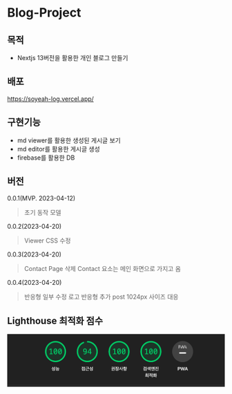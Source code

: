# Blog-Project

## 목적

- Nextjs 13버전을 활용한 개인 블로그 만들기

## 배포

https://soyeah-log.vercel.app/

## 구현기능

- md viewer를 활용한 생성된 게시글 보기
- md editor를 활용한 게시글 생성
- firebase를 활용한 DB

## 버전

0.0.1(MVP. 2023-04-12)

> 초기 동작 모델

0.0.2(2023-04-20)

> Viewer CSS 수정

0.0.3(2023-04-20)

> Contact Page 삭제
> Contact 요소는 메인 화면으로 가지고 옴

0.0.4(2023-04-20)

> 반응형 일부 수정
> 로고 반응형 추가
> post 1024px 사이즈 대응

## Lighthouse 최적화 점수

![라이트하우스 점수](./public/images/lighthouse-score.png)
